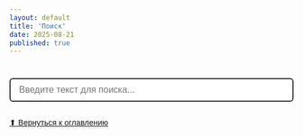 ```yaml
---
layout: default
title: 'Поиск'
date: 2025-08-21
published: true
---
```


<style>
/* Стили для поиска */
#search-container {
  max-width: 700px;
  margin: 40px auto;
  font-family: Arial, sans-serif;
}
#search {
  width: 100%;
  padding: 10px 15px;
  font-size: 16px;
  border: 2px solid #333;
  border-radius: 6px;
  margin-bottom: 15px;
}
#results {
  list-style: none;
  padding: 0;
}
#results li {
  background: #f3f3f3;
  margin-bottom: 8px;
  padding: 10px;
  border-radius: 5px;
  transition: background 0.2s;
}
#results li a {
  text-decoration: none;
  color: #333;
  font-weight: bold;
}
#results li:hover {
  background: #e0e0e0;
}
</style>

<div id="search-container">
  <input type="text" id="search" placeholder="Введите текст для поиска...">
  <ul id="results"></ul>
  <a href="/">⬆ Вернуться к оглавлению</a>
</div>

<!-- Подключаем elasticlunr.js -->
<script src="https://unpkg.com/lunr/lunr.js"></script>
<script src="https://unpkg.com/lunr-languages/lunr.stemmer.support.js"></script>
<script src="https://unpkg.com/lunr-languages/lunr.ru.js"></script>
<script src="https://unpkg.com/lunr-languages/lunr.multi.js"></script>
<script>
fetch('{{ "/search.json" | relative_url }}')
  .then(res => res.json())
  .then(data => {
    const idx = lunr(function () {
      this.use(lunr.multiLanguage('ru', 'en'))  // русский + английский
      this.ref('url')
      this.field('title')
      this.field('content')
      data.forEach(doc => this.add(doc))
    })

    const input = document.querySelector('#search');
    const results = document.querySelector('#results');

    input.addEventListener('input', function() {
      const query = this.value.trim();
      results.innerHTML = '';
      if (query.length < 2) return; // поиск только с 2+ символов
      const searchResults = idx.search(query, {expand: true});
      results.innerHTML = searchResults.map(r => {
        const doc = data.find(d => d.url === r.ref);
        return `<li><a href="${doc.url}">${doc.title}</a></li>`;
      }).join('');
    });
  });
</script>
